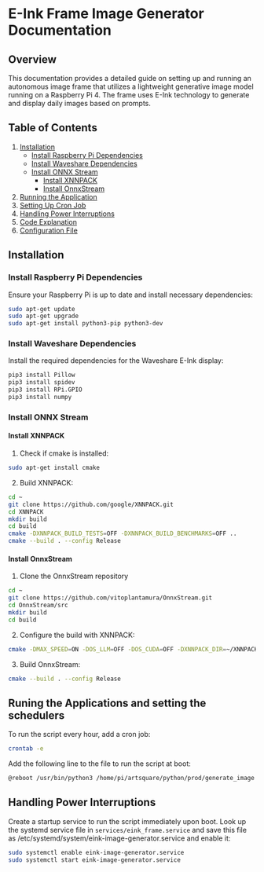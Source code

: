 # E-Ink Frame Image Generator Documentation

## Overview
This documentation provides a detailed guide on setting up and running an autonomous image frame that utilizes a lightweight generative image model running on a Raspberry Pi 4. The frame uses E-Ink technology to generate and display daily images based on prompts.

## Table of Contents
1. [Installation](#installation)
   - [Install Raspberry Pi Dependencies](#install-raspberry-pi-dependencies)
   - [Install Waveshare Dependencies](#install-waveshare-dependencies)
   - [Install ONNX Stream](#install-onnx-stream)
     - [Install XNNPACK](#install-xnnpack)
     - [Install OnnxStream](#install-onnxstream)
2. [Running the Application](#running-the-application)
3. [Setting Up Cron Job](#setting-up-cron-job)
4. [Handling Power Interruptions](#handling-power-interruptions)
5. [Code Explanation](#code-explanation)
6. [Configuration File](#configuration-file)

## Installation

### Install Raspberry Pi Dependencies
Ensure your Raspberry Pi is up to date and install necessary dependencies:
```sh
sudo apt-get update
sudo apt-get upgrade
sudo apt-get install python3-pip python3-dev
```
### Install Waveshare Dependencies
Install the required dependencies for the Waveshare E-Ink display:
```sh
pip3 install Pillow
pip3 install spidev
pip3 install RPi.GPIO
pip3 install numpy
```

### Install ONNX Stream

#### Install XNNPACK

1. Check if cmake is installed:

```sh
sudo apt-get install cmake
```
2. Build XNNPACK:

```sh
cd ~
git clone https://github.com/google/XNNPACK.git
cd XNNPACK
mkdir build
cd build
cmake -DXNNPACK_BUILD_TESTS=OFF -DXNNPACK_BUILD_BENCHMARKS=OFF ..
cmake --build . --config Release
```

#### Install OnnxStream
1. Clone the OnnxStream repository

```sh
cd ~
git clone https://github.com/vitoplantamura/OnnxStream.git
cd OnnxStream/src
mkdir build
cd build
```
2. Configure the build with XNNPACK:
```sh
cmake -DMAX_SPEED=ON -DOS_LLM=OFF -DOS_CUDA=OFF -DXNNPACK_DIR=~/XNNPACK ..
```

3. Build OnnxStream:
```sh
cmake --build . --config Release
```

## Runing the Applications and setting the schedulers

To run the script every hour, add a cron job:
```sh
crontab -e
```

Add the following line to the file to run the script at boot:
```sh
@reboot /usr/bin/python3 /home/pi/artsquare/python/prod/generate_image.py
```

## Handling Power Interruptions
Create a startup service to run the script immediately upon boot. Look up the systemd service file in `services/eink_frame.service` and save this file as /etc/systemd/system/eink-image-generator.service and enable it:

```sh
sudo systemctl enable eink-image-generator.service
sudo systemctl start eink-image-generator.service
```


